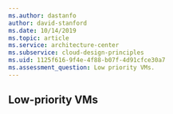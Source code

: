 ```yaml
---
ms.author: dastanfo
author: david-stanford
ms.date: 10/14/2019
ms.topic: article
ms.service: architecture-center
ms.subservice: cloud-design-principles
ms.uid: 1125f616-9f4e-4f88-b07f-4d91cfce30a7
ms.assessment_question: Low priority VMs.
---
```

## Low-priority VMs


